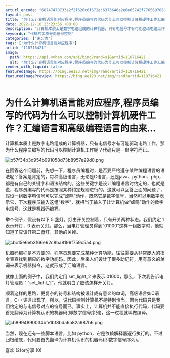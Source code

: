 ```yaml
---
arturl_encode: "68747470733a2f2f626c6f672e:6373646e2e6e65742f77656978696e5f32393036333638312f:61727469636c652f64657461696c732f313138373136343231"
layout: post
title: "为什么计算机语言能对应程序,程序员编写的代码为什么可以控制计算机硬件工作汇编语言和高级编程语言的由来..."
date: 2022-12-10 23:23:56 +08:00
description: "计算机本质上是数字电路组成的计算机器，只有电信号才有可能驱动电路工作，那为什么程序员编写的代码可以控"
keywords: "代码的实质是电信号控制"
categories: ['未分类']
tags: ['为什么计算机语言能对应程序']
artid: "118716421"
image:
  path: https://api.vvhan.com/api/bing?rand=sj&artid=118716421
  alt: "为什么计算机语言能对应程序,程序员编写的代码为什么可以控制计算机硬件工作汇编语言和高级编程语言的由来..."
render_with_liquid: false
featuredImage: https://bing.ee123.net/img/rand?artid=118716421
featuredImagePreview: https://bing.ee123.net/img/rand?artid=118716421
---
```


# 为什么计算机语言能对应程序,程序员编写的代码为什么可以控制计算机硬件工作？汇编语言和高级编程语言的由来...

计算机本质上是数字电路组成的计算机器，只有电信号才有可能驱动电路工作，那为什么程序员编写的代码可以控制计算机工作呢？代码只是一串字符而已。

![b57f34b3d954b991058d73b8957e29d0.png](https://blog.popkx.com/wp-content/uploads/2018/10/b57f34b3d954b991058d73b8957e29d0.png)

在回答这个问题前，先想一下，程序员编程时，是否要严格遵守某种编程语言的语法呢？答案是肯定的，每种高级语言，无论是C语言，还是java、python、php，都是有自己的关键字和语法结构的。这些关键字是设计编程语言时约定的，也就是说，程序员编写的代码是按照某种约定规则进行的。这就可以回答上面的问题了，假设一组数字电信号可以完成“蜂鸣”动作，既然它是数字信号，当然可以用数字表示它，下次程序员输入这组“数字”，就相当于输入了让计算机做“蜂鸣”动作的数字电信号，这就是机器码编程。

举个例子，假设有以下 5 盏灯。灯由开关控制着，只有开关两种状态。我们约定 1 表示开灯，0 表示关灯。那么，当电灯管理员得到“01000”这样一组数字时，他就知道了应该开第二盏灯，其他的关掉。

![cbc15e6eb3f66e62c8ba8199f759c5a4.png](https://i-blog.csdnimg.cn/blog_migrate/5fccfb8e6771ba7d77d41c79214247a8.png)

机器码编程是不方便的，程序员想要完成某种计算功能，往往需要从非常庞大的指令表查找到相应的数字功能码。因此，后来人们设计了很多助记符，用有意义的单词来表示机器指令，这就形成了汇编语言。

就像上面的例子中，我们约定用 set_light_2 来表示 01000，那么，下次我告诉电灯管理员：“set_light_2”，他就明白了应该怎样开关灯。

顺着这样的思路，更复杂的符号和结构被设计成有意义的单词，高级语言如C语言，C++语言出现了。所以，说代码控制计算机不是特别恰当，因为代码只是我们约定的与电信号对应的符号而已。事实上，计算机并不能直接执行代码，代码要首先翻译为计算机认识的机器码(即数字信号序列)，这一过程就叫做编译。

![cb8994890034bfe1bf8bda6a82a987b6.png](https://i-blog.csdnimg.cn/blog_migrate/82073fbf1c425fe376a80c5834f0bc79.png)

当然，现在还有一些脚本语言，比如 python，它是依赖解释器逐行执行的。不过归根结底，代码要首先翻译为计算机认识的机器码(即数字信号序列)。

喜欢 (2)or分享 (0)